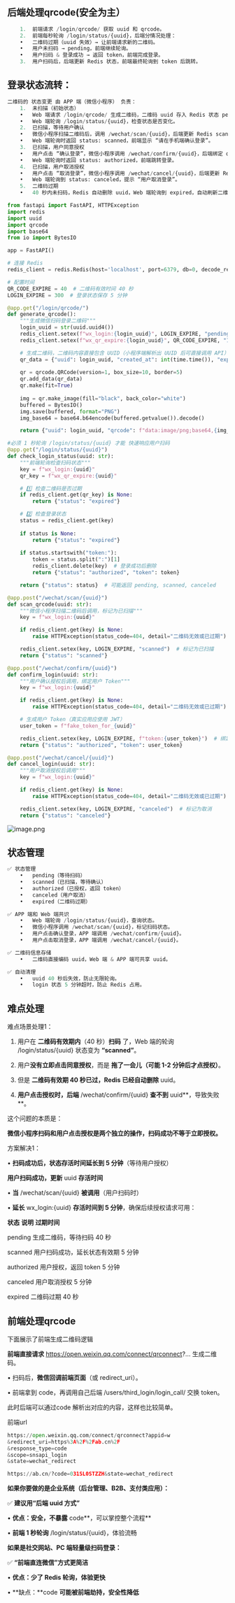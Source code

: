 ## 后端处理qrcode(安全为主）

```python
	1.	前端请求 /login/qrcode/ 获取 uuid 和 qrcode。
	2.	前端每秒轮询 /login/status/{uuid}，后端分情况处理：
	•	二维码过期（uuid 失效）→ 让前端请求新的二维码。
	•	用户未扫码 → pending，前端继续轮询。
	•	用户扫码 & 登录成功 → 返回 token，前端完成登录。
	3.	用户扫码后，后端更新 Redis 状态，前端最终轮询到 token 后跳转。
```

## 登录状态流转：

```python
二维码的 状态变更 由 APP 端（微信小程序） 负责：
	1.	未扫描（初始状态）
	•	Web 端请求 /login/qrcode/ 生成二维码，二维码 uuid 存入 Redis 状态 pending。
	•	Web 端轮询 /login/status/{uuid}，检查状态是否变化。
	2.	已扫描，等待用户确认
	•	微信小程序扫描二维码后，调用 /wechat/scan/{uuid}，后端更新 Redis scanned 状态。
	•	Web 端轮询时返回 status: scanned，前端显示 “请在手机端确认登录”。
	3.	已扫描，用户同意授权
	•	用户点击 “确认登录”，微信小程序调用 /wechat/confirm/{uuid}，后端绑定 openid，生成 token 并更新状态 authorized。
	•	Web 端轮询时返回 status: authorized，前端跳转登录。
	4.	已扫描，用户取消授权
	•	用户点击 “取消登录”，微信小程序调用 /wechat/cancel/{uuid}，后端更新 Redis canceled。
	•	Web 端轮询到 status: canceled，提示 “用户取消登录”。
	5.	二维码过期
	•	40 秒内未扫码，Redis 自动删除 uuid，Web 端轮询到 expired，自动刷新二维码。
```

```python
from fastapi import FastAPI, HTTPException
import redis
import uuid
import qrcode
import base64
from io import BytesIO

app = FastAPI()

# 连接 Redis
redis_client = redis.Redis(host='localhost', port=6379, db=0, decode_responses=True)

# 配置时间
QR_CODE_EXPIRE = 40  # 二维码有效时间 40 秒
LOGIN_EXPIRE = 300  # 登录状态保存 5 分钟

@app.get("/login/qrcode/")
def generate_qrcode():
    """生成微信扫码登录二维码"""
    login_uuid = str(uuid.uuid4())  
    redis_client.setex(f"wx_login:{login_uuid}", LOGIN_EXPIRE, "pending")  # 初始状态 pending
    redis_client.setex(f"wx_qr_expire:{login_uuid}", QR_CODE_EXPIRE, "1")  

    # 生成二维码，二维码内容直接包含 UUID（小程序端解析出 UUID 后可直接调用 API）
    qr_data = {"uuid": login_uuid, "created_at": int(time.time()), "expire_at": int(time.time()) + QR_CODE_EXPIRE}
    
    qr = qrcode.QRCode(version=1, box_size=10, border=5)
    qr.add_data(qr_data)  
    qr.make(fit=True)
    
    img = qr.make_image(fill="black", back_color="white")
    buffered = BytesIO()
    img.save(buffered, format="PNG")
    img_base64 = base64.b64encode(buffered.getvalue()).decode()

    return {"uuid": login_uuid, "qrcode": f"data:image/png;base64,{img_base64}", "expire": QR_CODE_EXPIRE}

#必须 1 秒轮询 /login/status/{uuid} 才能 快速响应用户扫码 
@app.get("/login/status/{uuid}")
def check_login_status(uuid: str):
    """前端轮询检查扫码状态"""
    key = f"wx_login:{uuid}"
    qr_key = f"wx_qr_expire:{uuid}"

    # 1️⃣ 检查二维码是否过期
    if redis_client.get(qr_key) is None:
        return {"status": "expired"}

    # 2️⃣ 检查登录状态
    status = redis_client.get(key)
    
    if status is None:
        return {"status": "expired"}  
    
    if status.startswith("token:"):
        token = status.split(":")[1]
        redis_client.delete(key)  # 登录成功后删除
        return {"status": "authorized", "token": token}

    return {"status": status}  # 可能返回 pending, scanned, canceled

@app.post("/wechat/scan/{uuid}")
def scan_qrcode(uuid: str):
    """微信小程序扫描二维码后调用，标记为已扫描"""
    key = f"wx_login:{uuid}"

    if redis_client.get(key) is None:
        raise HTTPException(status_code=404, detail="二维码无效或已过期")

    redis_client.setex(key, LOGIN_EXPIRE, "scanned")  # 标记为已扫描
    return {"status": "scanned"}

@app.post("/wechat/confirm/{uuid}")
def confirm_login(uuid: str):
    """用户确认授权后调用，绑定用户 Token"""
    key = f"wx_login:{uuid}"

    if redis_client.get(key) is None:
        raise HTTPException(status_code=404, detail="二维码无效或已过期")

    # 生成用户 Token（真实应用应使用 JWT）
    user_token = f"fake_token_for_{uuid}"

    redis_client.setex(key, LOGIN_EXPIRE, f"token:{user_token}")  # 绑定 Token
    return {"status": "authorized", "token": user_token}

@app.post("/wechat/cancel/{uuid}")
def cancel_login(uuid: str):
    """用户取消授权后调用"""
    key = f"wx_login:{uuid}"

    if redis_client.get(key) is None:
        raise HTTPException(status_code=404, detail="二维码无效或已过期")

    redis_client.setex(key, LOGIN_EXPIRE, "canceled")  # 标记为取消
    return {"status": "canceled"}
```

![image.png](attachment:479f791b-d624-479c-a8ab-9def56762138:image.png)

## 状态管理

```python
✅ 状态管理
	•	pending（等待扫码）
	•	scanned（已扫描，等待确认）
	•	authorized（已授权，返回 token）
	•	canceled（用户取消）
	•	expired（二维码过期）

✅ APP 端和 Web 端共识
	•	Web 端轮询 /login/status/{uuid}，查询状态。
	•	微信小程序调用 /wechat/scan/{uuid}，标记扫码状态。
	•	用户点击确认登录，APP 端调用 /wechat/confirm/{uuid}。
	•	用户点击取消登录，APP 端调用 /wechat/cancel/{uuid}。

✅ 二维码信息存储
	•	二维码直接编码 uuid，Web 端 & APP 端可共享 uuid。

✅ 自动清理
	•	uuid 40 秒后失效，防止无限轮询。
	•	login 状态 5 分钟超时，防止 Redis 占用。
```

## 难点处理

难点场景处理1：

1.	用户在 **二维码有效期内**（40 秒）**扫码** 了，Web 端的轮询 /login/status/{uuid} 状态变为 **“scanned”**。

2.	用户**没有立即点击同意授权**，而是 **拖了一会儿（可能 1-2 分钟后才点授权）**。

3.	但是 **二维码有效期 40 秒已过，Redis 已经自动删除** uuid。

4.	**用户点击授权时，后端** /wechat/confirm/{uuid} **查不到** uuid**，导致失败**。

这个问题的本质是：

**微信小程序扫码和用户点击授权是两个独立的操作，扫码成功不等于立即授权。**

方案解决1：

•	**扫码成功后，状态存活时间延长到 5 分钟**（等待用户授权）

**用户扫码成功，更新** uuid **存活时间**

•	**当** /wechat/scan/{uuid} **被调用**（用户扫码时）

•	**延长** wx_login:{uuid} **存活时间到 5 分钟**，确保后续授权请求可用：

**状态**	**说明**	**过期时间**

pending	生成二维码，等待扫码	40 秒

scanned	用户扫码成功，延长状态有效期	5 分钟

authorized	用户授权，返回 token	5 分钟

canceled	用户取消授权	5 分钟

expired	二维码过期	40 秒

## 前端处理qrcode

下面展示了前端生成二维码逻辑

**前端直接请求** https://open.weixin.qq.com/connect/qrconnect?... 生成二维码。

•	扫码后，**微信回调前端页面**（或 redirect_uri）。

•	前端拿到 code，再调用自己后端 /users/third_login/login_call/ 交换 token。

此时后端可以通过code 解析出对应的内容，这样也比较简单。


前端url

```python
https://open.weixin.qq.com/connect/qrconnect?appid=w
&redirect_uri=https%3A%2F%2Fab.cn%2F
&response_type=code
&scope=snsapi_login
&state=wechat_redirect

https://ab.cn/?code=031SL0STZZH&state=wechat_redirect
```

**如果你要做的是企业系统（后台管理、B2B、支付类应用）：**

✅ **建议用“后端 uuid 方式”**

•	**优点：安全，不暴露** code**，可以掌控整个流程**

•	**前端 1 秒轮询** /login/status/{uuid}，体验流畅

**如果是社交网站、PC 端轻量级扫码登录：**

✅ **“前端直连微信”方式更简洁**

•	**优点：少了 Redis 轮询，体验更快**

•	**缺点：**code **可能被前端劫持，安全性降低**